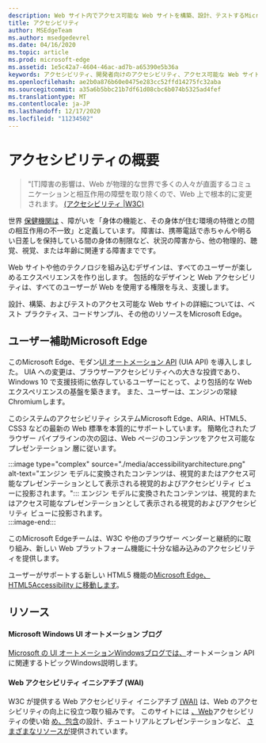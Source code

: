 ```yaml
---
description: Web サイト内でアクセス可能な Web サイトを構築、設計、テストするMicrosoft Edge。
title: アクセシビリティ
author: MSEdgeTeam
ms.author: msedgedevrel
ms.date: 04/16/2020
ms.topic: article
ms.prod: microsoft-edge
ms.assetid: 1e5c42a7-4604-46ac-ad7b-a65390e5b36a
keywords: アクセシビリティ、開発者向けのアクセシビリティ、アクセス可能な Web サイト、エッジ、Web 開発、ARIA、開発者、UIA、UI オートメーション
ms.openlocfilehash: ae2b0a876b60e0475e283cc52ffd14275fc32aba
ms.sourcegitcommit: a35a6b5bbc21b7df61d08cbc6b074b5325ad4fef
ms.translationtype: MT
ms.contentlocale: ja-JP
ms.lasthandoff: 12/17/2020
ms.locfileid: "11234502"
---
```

# アクセシビリティの概要  

> "\[T\]障害の影響は、Web が物理的な世界で多くの人々が直面するコミュニケーションと相互作用の障壁を取り除くので、Web 上で根本的に変更されます。 [(アクセシビリティ |W3C)][W3CAccessibility]  

世界 [保健機関は][WHODisabilities] 、障がいを「身体の機能と、その身体が住む環境の特徴との間の相互作用の不一致」と定義しています。  障害は、携帯電話で赤ちゃんや明るい日差しを保持している間の身体の制限など、状況の障害から、他の物理的、聴覚、視覚、または年齢に関連する障害までです。  

Web サイトや他のテクノロジを組み込むデザインは、すべてのユーザーが楽しめるエクスペリエンスを作り出します。  包括的なデザインと Web アクセシビリティは、すべてのユーザーが Web を使用する権限を与え、支援します。  

設計、構築、およびテストのアクセス可能な Web サイトの詳細については、ベスト プラクティス[][AccessibilityBuild]、コード[][AccessibilityTest]サンプル、その他のリソースをMicrosoft Edge。 [][AccessibilityDesign]  

## ユーザー補助Microsoft Edge  

このMicrosoft Edge、モダン[UI オートメーション API][WindowsWin32AutoEntryui] \(UIA API\) を導入しました。  UIA への変更は、ブラウザーアクセシビリティへの大きな投資であり、Windows 10 で支援技術に依存しているユーザーにとって、より包括的な Web エクスペリエンスの基盤を築きます。  また、ユーザーは、エンジンの常緑Chromiumします。  

このシステムのアクセシビリティ システムMicrosoft Edge、ARIA、HTML5、CSS3 などの最新の Web 標準を本質的にサポートしています。  簡略化されたブラウザー パイプラインの次の図は、Web ページのコンテンツをアクセス可能なプレゼンテーション 層に従います。  

:::image type="complex" source="./media/accessibilityarchitecture.png" alt-text="エンジン モデルに変換されたコンテンツは、視覚的またはアクセス可能なプレゼンテーションとして表示される視覚的およびアクセシビリティ ビューに投影されます。":::
   エンジン モデルに変換されたコンテンツは、視覚的またはアクセス可能なプレゼンテーションとして表示される視覚的およびアクセシビリティ ビューに投影されます。  
:::image-end:::  

このMicrosoft Edgeチームは、W3C や他のブラウザー ベンダーと継続的に取り組み、新しい Web プラットフォーム機能に十分な組み込みのアクセシビリティを提供します。  

ユーザーがサポートする新しい HTML5 機能の[Microsoft Edge、HTML5Accessibility に移動します][HTML5Accessibility]。  

## リソース  

#### Microsoft Windows UI オートメーション ブログ  

[Microsoft の UI オートメーションWindowsブログでは、][ArchiveBlogsWinuiautomation]オートメーション API に関連するトピックWindows説明します。  

#### Web アクセシビリティ イニシアチブ (WAI)  

W3C が提供する Web アクセシビリティ イニシアチブ [(WAI)][W3CWaiHome] は、Web のアクセシビリティの向上に役立つ取り組みです。  このサイトには [、Web][W3CWaiGettingstartedOverview]アクセシビリティの使い始 [め、包含][W3CWaiFundamentals]の設計、チュートリアルとプレゼンテーションなど、 [さまざまなリソースが][W3CWaiTeachAdvocate]提供されています。  

<!-- links -->  

[AccessibilityBuild]: ./build/index.md "アクセス可能な Web サイトの|Microsoft Doc"  
[AccessibilityDesign]: ./design.md "アクセス可能な Web サイトの|Microsoft Doc"  
[AccessibilityTest]: ./test.md "アクセシビリティ テスト |Microsoft Docs"  

[WindowsWin32AutoEntryui]: /windows/win32/winauto/entry-uiauto-win32 "UI オートメーション |Microsoft Doc"  

[ArchiveBlogsWinuiautomation]: /archive/blogs/winuiautomation/ "Microsoft Windows UI オートメーション ブログ |Microsoft Doc"  

[HTML5Accessibility]: https://html5accessibility.com "HTML5 アクセシビリティ"  

[W3CAccessibility]: https://w3.org/standards/webdesign/accessibility "アクセシビリティ |W3C"  
[W3CWaiFundamentals]: https://w3.org/wai/fundamentals/accessibility-intro "Web アクセシビリティ の概要|Web アクセシビリティ イニシアチブ (WAI) |W3C"  
[W3CWaiGettingstartedOverview]: https://w3.org/wai/gettingstarted/Overview "開始方法: Web サイトをアクセス可能なユーザー設定|Web アクセシビリティ イニシアチブ (WAI) |W3C"  
[W3CWaiHome]: https://w3.org/wai "Web アクセシビリティ イニシアチブ (WAI) |W3C"  
[W3CWaiTeachAdvocate]: https://w3.org/wai/teach-advocate "ティーチとアドボケートの概要|Web アクセシビリティ イニシアチブ (WAI) |W3C"  

[WHODisabilities]: https://who.int/topics/disabilities "障が|誰が"  

